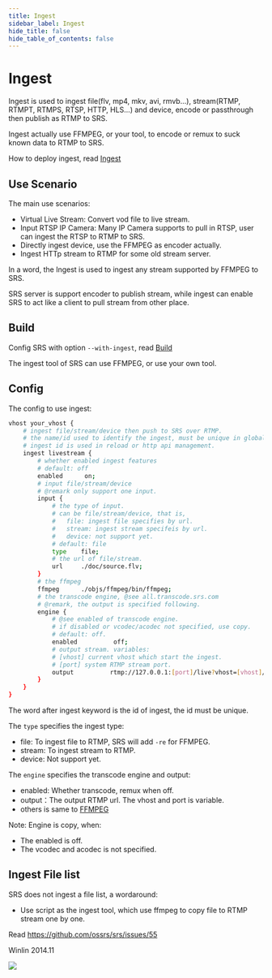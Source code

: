 ```yaml
---
title: Ingest
sidebar_label: Ingest 
hide_title: false
hide_table_of_contents: false
---
```


# Ingest

Ingest is used to ingest file(flv, mp4, mkv, avi, rmvb...), 
stream(RTMP, RTMPT, RTMPS, RTSP, HTTP, HLS...) and device,
encode or passthrough then publish as RTMP to SRS.

Ingest actually use FFMPEG, or your tool, to encode or remux
to suck known data to RTMP to SRS.

How to deploy ingest, read [Ingest](./sample-ingest.md)

## Use Scenario

The main use scenarios:
* Virtual Live Stream: Convert vod file to live stream.
* Input RTSP IP Camera: Many IP Camera supports to pull in RTSP, user can ingest the RTSP to RTMP to SRS.
* Directly ingest device, use the FFMPEG as encoder actually.
* Ingest HTTp stream to RTMP for some old stream server.

In a word, the Ingest is used to ingest any stream supported by FFMPEG to SRS.

SRS server is support encoder to publish stream, while ingest can enable SRS to act like a client to pull 
stream from other place.

## Build

Config SRS with option `--with-ingest`, read [Build](./install.md)

The ingest tool of SRS can use FFMPEG, or use your own tool.

## Config

The config to use ingest:

```bash
vhost your_vhost {
    # ingest file/stream/device then push to SRS over RTMP.
    # the name/id used to identify the ingest, must be unique in global.
    # ingest id is used in reload or http api management.
    ingest livestream {
        # whether enabled ingest features
        # default: off
        enabled      on;
        # input file/stream/device
        # @remark only support one input.
        input {
            # the type of input.
            # can be file/stream/device, that is,
            #   file: ingest file specifies by url.
            #   stream: ingest stream specifeis by url.
            #   device: not support yet.
            # default: file
            type    file;
            # the url of file/stream.
            url     ./doc/source.flv;
        }
        # the ffmpeg 
        ffmpeg      ./objs/ffmpeg/bin/ffmpeg;
        # the transcode engine, @see all.transcode.srs.com
        # @remark, the output is specified following.
        engine {
            # @see enabled of transcode engine.
            # if disabled or vcodec/acodec not specified, use copy.
            # default: off.
            enabled          off;
            # output stream. variables:
            # [vhost] current vhost which start the ingest.
            # [port] system RTMP stream port.
            output          rtmp://127.0.0.1:[port]/live?vhost=[vhost]/livestream;
        }
    }
}
```

The word after ingest keyword is the id of ingest, the id must be unique.

The `type` specifies the ingest type:
* file: To ingest file to RTMP, SRS will add `-re` for FFMPEG.
* stream: To ingest stream to RTMP.
* device: Not support yet.

The `engine` specifies the transcode engine and output:
* enabled: Whether transcode, remux when off.
* output：The output RTMP url. The vhost and port is variable.
* others is same to [FFMPEG](./ffmpeg.md)

Note: Engine is copy, when:
* The enabled is off.
* The vcodec and acodec is not specified.

## Ingest File list

SRS does not ingest a file list, a wordaround:
* Use script as the ingest tool, which use ffmpeg to copy file to RTMP stream one by one.

Read https://github.com/ossrs/srs/issues/55

Winlin 2014.11

![](https://ossrs.net/gif/v1/sls.gif?site=ossrs.io&path=/lts/doc/en/v4/ingest)



